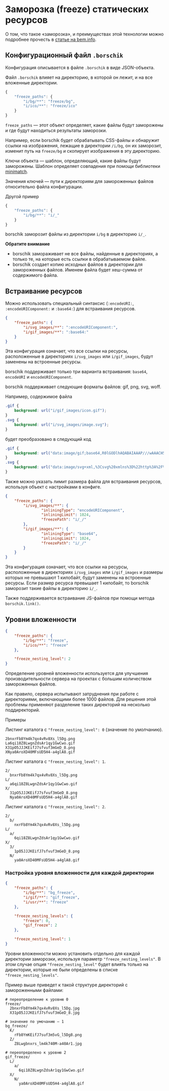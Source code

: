 # Заморозка (freeze) статических ресурсов

О том, что такое «заморозка», и преимуществах этой технологии можно подробнее прочесть в [статье на bem.info](http://ru.bem.info/articles/borschik/#«Заморозка»-статических-ресурсов--freeze-).

## Конфигурационный файл `.borschik`

Конфигурация описывается в файле `.borschik` в виде JSON-объекта.

Файл `.borschik` влияет на директорию, в которой он лежит, и на все вложенные директории.

```js
{
    "freeze_paths": {
        "i/bg/**": "freeze/bg",
        "i/ico/**": "freeze/ico"
    }
}
```

`freeze_paths` — этот объект определяет, какие файлы будут заморожены и где будут находиться результаты заморозки.

Например, если borschik будет обрабатывать CSS-файлы и обнаружит ссылки на изображения, лежащие в директории `/i/bg`, он их заморозит, изменит путь на `freeze/bg` и скопирует изображения в эту директорию.

Ключи объекта — шаблон, определяющий, какие файлы будут заморожены. Шаблон определяет совпадения при помощи библиотеки [minimatch](https://github.com/isaacs/minimatch).

Значения ключей — пути к директориям для замороженных файлов относительно файла конфигурации.

Другой пример
```js
{
    "freeze_paths": {
        "i/bg/**": "i/_"
    }
}
```
borschik заморозит файлы из директории `i/bg` в директорию `i/_`.

**Обратите внимание**
* borschik замораживает не все файлы, найденные в директориях, а только те, на которые есть ссылки в обрабатываемом файле.
* borschik создает копию исходных файлов в директории для замороженных файлов. Именем файла будет хеш-сумма от содержимого файла.

## Встраивание ресурсов

Можно использовать специальный синтаксис (`:encodeURI:`, `:encodeURIComponent:` и `:base64:`) для встраивания ресурсов.

```json
{
    "freeze_paths": {
        "i/svg_images/**": ":encodeURIComponent:",
        "i/gif_images/**": ":base64:"
    }
}
```

Эта конфигурация означает, что все ссылки на ресурсы, расположенные в директориях `i/svg_images` или `i/gif_images`, будут заменены на встроенные ресурсы.

borschik поддерживает только три варианта встраивания: `base64`, `encodeURI` и `encodeURIComponent`.

borschik поддерживает следующие форматы файлов: gif, png, svg, woff.

Например, содержимое файла
```css
.gif {
    background: url("i/gif_images/icon.gif");
}
.svg {
    background: url("i/svg_images/image.svg");
}
```

будет преобразовано в следующий код
```css
.gif {
    background: url("data:image/gif;base64,R0lGODlhAQABAIAAAP///wAAACH5BAEAAAAALAAAAAABAAEAAAICRAEAOw==");
}
.svg {
    background: url("data:image/svg+xml,%3Csvg%20xmlns%3D%22http%3A%2F%2Fwww.w3.org.......");
}
```

Также можно указать лимит размера файла для встраивания ресурсов, используя объект с настройками в конфиге.

```json
{
    "freeze_paths": {
        "i/svg_images/**": {
                "inliningType": "encodeURIComponent",
                "inliningLimit": 1024,
                "freezePath": "i/_/"
        },
        "i/gif_images/**": {
                "inliningType": "base64",
                "inliningLimit": 1024,
                "freezePath": "i/_/"
        }
    }
}
```

Эта конфигурация означает, что все ссылки на ресурсы, расположенные в директориях `i/svg_images` или `i/gif_images` и размеры которых не превышают 1 килобайт, будут заменены на встроенные ресурсы.
Если размер ресурса превышает 1 килобайт, то borschik заморозит такие файлы в директорию `i/_`.

Также поддерживается встраивание JS-файлов при помощи метода `borschik.link()`.

## Уровни вложенности
```json
{
    "freeze_paths": {
        "i/bg/**": "freeze",
        "i/ico/**": "freeze"
    },

    "freeze_nesting_level": 2
}
```

Определение уровней вложенности используется для улучшения производительности сервера на проектах с большим количеством замороженных файлов.

Как правило, сервера испытывают затруднения при работе с директориями, включающими более 1000 файлов. Для решения этой проблемы применяют разделение таких директорий на несколько поддиректорий.

Примеры

Листинг каталога с `"freeze_nesting_level": 0` (значение по умолчанию).
```
2bnxrFb8Ym4k7qx4vRv8Xs_l5Dg.png
La6qi18Z8LwgnZdsAr1qy1GwCwo.gif
X31pO5JJJKEifJ7sfvuf3mGeD_8.png
XNya0AroXD40MFsUD5H4-a4glA8.gif
```

Листинг каталога с `"freeze_nesting_level": 1`.
```
2/
  bnxrFb8Ym4k7qx4vRv8Xs_l5Dg.png
L/
  a6qi18Z8LwgnZdsAr1qy1GwCwo.gif
X/
  31pO5JJJKEifJ7sfvuf3mGeD_8.png
  Nya0AroXD40MFsUD5H4-a4glA8.gif
```

Листинг каталога с `"freeze_nesting_level": 2`.
```
2/
  b/
    nxrFb8Ym4k7qx4vRv8Xs_l5Dg.png
L/
  a/
    6qi18Z8LwgnZdsAr1qy1GwCwo.gif
X/
  3/
    1pO5JJJKEifJ7sfvuf3mGeD_8.png
  N/
    ya0AroXD40MFsUD5H4-a4glA8.gif
```
### Настройка уровня вложенности для каждой директории
```json
{
    "freeze_paths": {
        "i/bg/**": "bg_freeze",
        "i/gif/**": "gif_freeze",
        "i/usr/**": "freeze"
    },

    "freeze_nesting_levels": {
        "freeze": 0,
        "gif_freeze": 2
    },

    "freeze_nesting_level": 1
}
```
Уровни вложенности можно установить отдельно для каждой директории заморозки, используя параметр `"freeze_nesting_levels"`. В этом случае опция `"freeze_nesting_level"` будет влиять только на директории, которые не были определены в списке `"freeze_nesting_levels"`.

Пример выше приведет к такой структуре директорий с замороженными файлами:
```
# переопределение к уровню 0
freeze/
  2bnxrFb8Ym4k7qx4vRv8Xs_l5Dg.jpg
  X31pO5JJJKEifJ7sfvuf3mGeD_8.jpg

# значение по умочанию — 1
bg_freeze/
  K/
    rFb8YmKEifJ7suf3m5vG_l5Dg8.png
  Z/
    Z8Lwgbnxrs_lm4k740M-a40Ar1.jpg

# переопределено к уровню 2
gif_freeze/
  L/
    a/
      6qi18Z8LwgnZdsAr1qy1GwCwo.gif
  X/
    N/
      ya0AroXD40MFsUD5H4-a4glA8.gif
